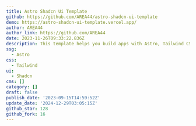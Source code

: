 ```yaml
---
title: Astro Shadcn Ui Template
github: https://github.com/AREA44/astro-shadcn-ui-template
demo: https://astro-shadcn-ui-template.vercel.app/
author: AREA44
author_link: https://github.com/AREA44
date: 2023-11-26T09:33:22.836Z
description: This template helps you build apps with Astro, Tailwind CSS, and shadcn/ui.
ssg:
  - Astro
css:
  - Tailwind
ui:
  - Shadcn
cms: []
category: []
draft: false
publish_date: '2023-09-15T14:59:52Z'
update_date: '2024-12-29T03:05:15Z'
github_star: 128
github_fork: 16
---
```


